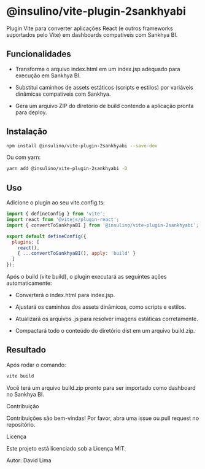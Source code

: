 # @insulino/vite-plugin-2sankhyabi

Plugin Vite para converter aplicações React (e outros frameworks suportados pelo Vite) em dashboards compatíveis com Sankhya BI.

## Funcionalidades

- Transforma o arquivo index.html em um index.jsp adequado para execução em Sankhya BI.

- Substitui caminhos de assets estáticos (scripts e estilos) por variáveis dinâmicas compatíveis com Sankhya.

- Gera um arquivo ZIP do diretório de build contendo a aplicação pronta para deploy.

## Instalação

```bash
npm install @insulino/vite-plugin-2sankhyabi --save-dev
```

Ou com yarn:

```bash
yarn add @insulino/vite-plugin-2sankhyabi -D
```

## Uso

Adicione o plugin ao seu vite.config.ts:

```js
import { defineConfig } from 'vite';
import react from '@vitejs/plugin-react';
import { convertToSankhyaBI } from '@insulino/vite-plugin-2sankhyabi';

export default defineConfig({
  plugins: [
    react(),
    { ...convertToSankhyaBI(), apply: 'build' }
  ]
});
```

Após o build (vite build), o plugin executará as seguintes ações automaticamente:

- Converterá o index.html para index.jsp.

- Ajustará os caminhos dos assets dinâmicos, como scripts e estilos.

- Atualizará os arquivos .js para resolver imagens estáticas corretamente.

- Compactará todo o conteúdo do diretório dist em um arquivo build.zip.

## Resultado

Após rodar o comando:

```bash
vite build
```

Você terá um arquivo build.zip pronto para ser importado como dashboard no Sankhya BI.

Contribuição

Contribuições são bem-vindas! Por favor, abra uma issue ou pull request no repositório.

Licença

Este projeto está licenciado sob a Licença MIT.

Autor: David Lima